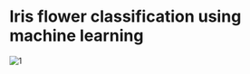# Iris flower classification using machine learning 

![1](https://github.com/user-attachments/assets/d50d9c16-91d9-4d3b-acba-1e2f2241fb13)
